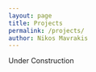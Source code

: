 ```yaml
---
layout: page
title: Projects
permalink: /projects/
author: Nikos Mavrakis
---
```


Under Construction